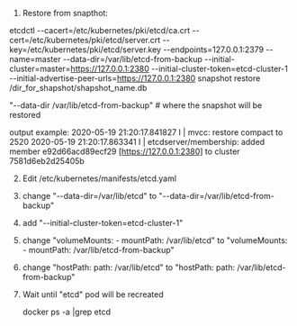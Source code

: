 1. Restore from snapthot:


etcdctl --cacert=/etc/kubernetes/pki/etcd/ca.crt --cert=/etc/kubernetes/pki/etcd/server.crt --key=/etc/kubernetes/pki/etcd/server.key --endpoints=127.0.0.1:2379 --name=master --data-dir=/var/lib/etcd-from-backup --initial-cluster=master=https://127.0.0.1:2380 --initial-cluster-token=etcd-cluster-1 --initial-advertise-peer-urls=https://127.0.0.1:2380 snapshot restore /dir_for_shapshot/shapshot_name.db

"--data-dir /var/lib/etcd-from-backup" # where the snapshot will be restored


output example:
2020-05-19 21:20:17.841827 I | mvcc: restore compact to 2520
2020-05-19 21:20:17.863341 I | etcdserver/membership: added member e92d66acd89ecf29 [https://127.0.0.1:2380] to cluster 7581d6eb2d25405b

2. Edit /etc/kubernetes/manifests/etcd.yaml


  1. change  "--data-dir=/var/lib/etcd" to "--data-dir=/var/lib/etcd-from-backup"
  2. add "--initial-cluster-token=etcd-cluster-1"
  3. change "volumeMounts: - mountPath: /var/lib/etcd" to "volumeMounts: - mountPath: /var/lib/etcd-from-backup"
  4. change "hostPath: path: /var/lib/etcd" to "hostPath: path: /var/lib/etcd-from-backup"

3. Wait until "etcd" pod will be recreated

   docker ps -a |grep etcd
